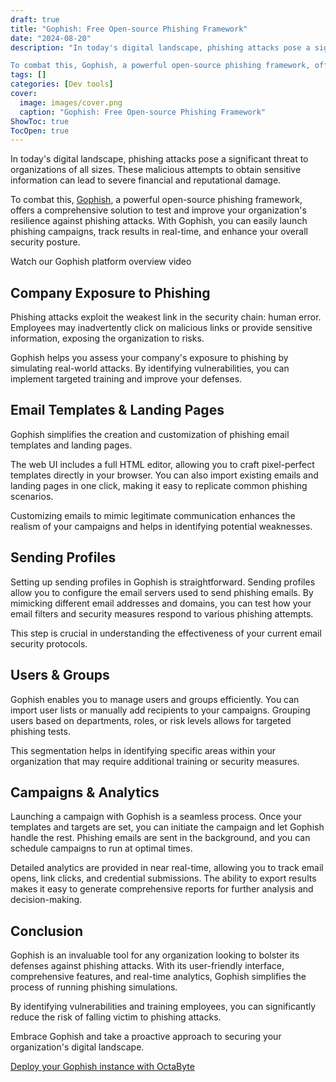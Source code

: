 ```yaml
---
draft: true
title: "Gophish: Free Open-source Phishing Framework"
date: "2024-08-20"
description: "In today's digital landscape, phishing attacks pose a significant threat to organizations of all sizes. These malicious attempts to obtain sensitive information can lead to severe financial and reputational damage.

To combat this, Gophish, a powerful open-source phishing framework, offers a comprehensive solution to test and improve your"
tags: []
categories: [Dev tools]
cover:
  image: images/cover.png
  caption: "Gophish: Free Open-source Phishing Framework"
ShowToc: true
TocOpen: true
---
```



In today's digital landscape, phishing attacks pose a significant threat to organizations of all sizes. These malicious attempts to obtain sensitive information can lead to severe financial and reputational damage. 

To combat this, [Gophish](https://octabyte.io/open-source/gophish?ref=blog.octabyte.io), a powerful open\-source phishing framework, offers a comprehensive solution to test and improve your organization's resilience against phishing attacks. With Gophish, you can easily launch phishing campaigns, track results in real\-time, and enhance your overall security posture.



Watch our Gophish platform overview video



## Company Exposure to Phishing

Phishing attacks exploit the weakest link in the security chain: human error. Employees may inadvertently click on malicious links or provide sensitive information, exposing the organization to risks. 

Gophish helps you assess your company's exposure to phishing by simulating real\-world attacks. By identifying vulnerabilities, you can implement targeted training and improve your defenses.

## Email Templates \& Landing Pages

Gophish simplifies the creation and customization of phishing email templates and landing pages. 

The web UI includes a full HTML editor, allowing you to craft pixel\-perfect templates directly in your browser. You can also import existing emails and landing pages in one click, making it easy to replicate common phishing scenarios. 

Customizing emails to mimic legitimate communication enhances the realism of your campaigns and helps in identifying potential weaknesses.

## Sending Profiles

Setting up sending profiles in Gophish is straightforward. Sending profiles allow you to configure the email servers used to send phishing emails. By mimicking different email addresses and domains, you can test how your email filters and security measures respond to various phishing attempts. 

This step is crucial in understanding the effectiveness of your current email security protocols.

## Users \& Groups

Gophish enables you to manage users and groups efficiently. You can import user lists or manually add recipients to your campaigns. Grouping users based on departments, roles, or risk levels allows for targeted phishing tests. 

This segmentation helps in identifying specific areas within your organization that may require additional training or security measures.

## Campaigns \& Analytics

Launching a campaign with Gophish is a seamless process. Once your templates and targets are set, you can initiate the campaign and let Gophish handle the rest. Phishing emails are sent in the background, and you can schedule campaigns to run at optimal times. 

Detailed analytics are provided in near real\-time, allowing you to track email opens, link clicks, and credential submissions. The ability to export results makes it easy to generate comprehensive reports for further analysis and decision\-making.

## Conclusion

Gophish is an invaluable tool for any organization looking to bolster its defenses against phishing attacks. With its user\-friendly interface, comprehensive features, and real\-time analytics, Gophish simplifies the process of running phishing simulations. 

By identifying vulnerabilities and training employees, you can significantly reduce the risk of falling victim to phishing attacks. 

Embrace Gophish and take a proactive approach to securing your organization's digital landscape.

[Deploy your Gophish instance with OctaByte](https://octabyte.io/open-source/gophish?ref=blog.octabyte.io)



